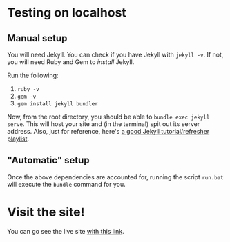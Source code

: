 # Testing on localhost

## Manual setup

You will need Jekyll. You can check if you have Jekyll with `jekyll -v`.
If not, you will need Ruby and Gem to *install* Jekyll. 

Run the following:

  1. `ruby -v`
  2. `gem -v`
  3. `gem install jekyll bundler`

Now, from the root directory, you should be able to `bundle exec jekyll serve`.
This will host your site and (in the terminal) spit out its server address. 
Also, just for reference, here's [a good Jekyll tutorial/refresher playlist](https://www.youtube.com/playlist?list=PLLAZ4kZ9dFpOPV5C5Ay0pHaa0RJFhcmcB).

## "Automatic" setup

Once the above dependencies are accounted for, running the script `run.bat` will execute the `bundle` command for you.

# Visit the site!

You can go see the live site [with this link](https://cas380.github.io/carter-smith-showcase/).